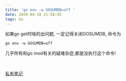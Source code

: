 ```yaml
---
title: 'go env -w GOSUMDB=off '
date: 2020-04-18 21:58:45
tags: Go
---
```


如果go get时啥的出问题, 一定记得关闭GOSUMDB, 命令为


`go env -w GOSUMDB=off `

几乎所有和go mod有关的疑难杂症,都是没执行这个命令!



<br>

[私有笔记](https://note.youdao.com/web/#/file/5D3CB6F633F94D2FB6838013F615CFA7/note/WEB1b66325016c02d802df15dd35bbe52d1/?search=GOSUMDB)